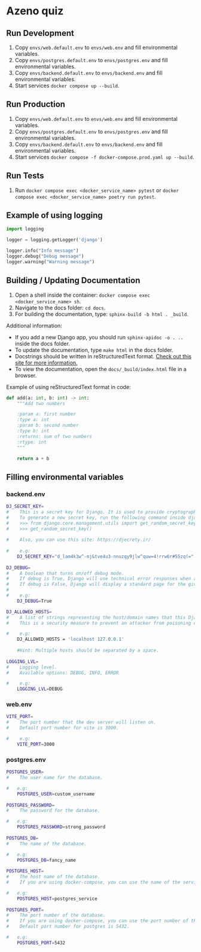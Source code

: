 # Azeno quiz

## Run Development

1. Copy `envs/web.default.env` to `envs/web.env` and fill environmental variables.
2. Copy `envs/postgres.default.env` to `envs/postgres.env` and fill environmental variables.
3. Copy `envs/backend.default.env` to `envs/backend.env` and fill environmental variables.
4. Start services `docker compose up --build`.

## Run Production

1. Copy `envs/web.default.env` to `envs/web.env` and fill environmental variables.
2. Copy `envs/postgres.default.env` to `envs/postgres.env` and fill environmental variables.
3. Copy `envs/backend.default.env` to `envs/backend.env` and fill environmental variables.
4. Start services `docker compose -f docker-compose.prod.yaml up --build`.


## Run Tests
1. Run `docker compose exec <docker_service_name> pytest` or `docker compose exec <docker_service_name> poetry run pytest`.


## Example of using logging
```python
import logging

logger = logging.getLogger('django')

logger.info("Info message")
logger.debug("Debug message")
logger.warning("Warning message")
```

## Building / Updating Documentation

1. Open a shell inside the container: `docker compose exec <docker_service_name> sh`.
2. Navigate to the docs folder: `cd docs`.
3. For building the documentation, type: `sphinx-build -b html . _build`.

Additional information:
- If you add a new Django app, you should run `sphinx-apidoc -o . ..` inside the docs folder.
- To update the documentation, type `make html` in the docs folder. 
- Docstrings should be written in reStructuredText format. [Check out this site for more information.](https://docutils.sourceforge.io/rst.html)
- To view the documentation, open the `docs/_build/index.html` file in a browser.

Example of using reStructuredText format in code:
```python
def add(a: int, b: int) -> int:
    """Add two numbers

    :param a: first number
    :type a: int
    :param b: second number
    :type b: int
    :returns: sum of two numbers
    :rtype: int
    """

    return a + b
```

## Filling environmental variables

### backend.env
```bash
DJ_SECRET_KEY=
#    This is a secret key for Django. It is used to provide cryptographic signing, and should be set to a unique, unpredictable value.
#    To generate a new secret key, run the following command inside django shell:
#    >>> from django.core.management.utils import get_random_secret_key
#    >>> get_random_secret_key()
    
#    Also, you can use this site: https://djecrety.ir/
    
#    e.g:
    DJ_SECRET_KEY="d_lam4k3w^-mj&tve4u3-nnuzqy9jlw^quw=4!rrw6r#55zq(="
    
DJ_DEBUG=
#    A boolean that turns on/off debug mode.
#    If debug is True, Django will use technical error responses when an exception occurs.
#    If debug is False, Django will display a standard page for the given exception, provided by the handler for that exception.
#    
#    e.g:
    DJ_DEBUG=True

DJ_ALLOWED_HOSTS=
#    A list of strings representing the host/domain names that this Django site can serve.
#    This is a security measure to prevent an attacker from poisoning caches and password reset emails with links to malicious hosts by submitting requests with a fake HTTP Host header, which is possible even under many seemingly-safe web server configurations.

#    e.g:
    DJ_ALLOWED_HOSTS = 'localhost 127.0.0.1'
    
    #Hint: Multiple hosts should be separated by a space.
    
LOGGING_LVL=
#    Logging level. 
#    Available options: DEBUG, INFO, ERROR

#    e.g:
    LOGGING_LVL=DEBUG
```
### web.env
```bash
VITE_PORT=
#    The port number that the dev server will listen on.
#    Default port number for vite is 3000.

#    e.g:
    VITE_PORT=3000
```
### postgres.env
```bash
POSTGRES_USER=
#    The user name for the database.

#   e.g:
    POSTGRES_USER=custom_username
    
POSTGRES_PASSWORD=
#    The password for the database.

#   e.g:
    POSTGRES_PASSWORD=strong_password
    
POSTGRES_DB=
#    The name of the database.

#   e.g:
    POSTGRES_DB=fancy_name
    
POSTGRES_HOST=
#    The host name of the database.
#    If you are using docker-compose, you can use the name of the service.

#   e.g:
    POSTGRES_HOST=postgres_service
    
POSTGRES_PORT=
#    The port number of the database.
#    If you are using docker-compose, you can use the port number of the service.
#    Default port number for postgres is 5432.

#   e.g:
    POSTGRES_PORT=5432
```
